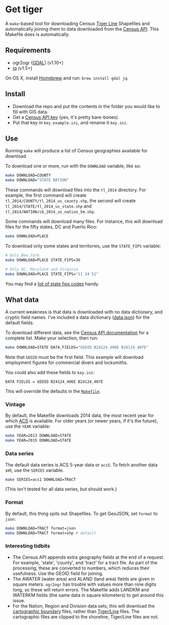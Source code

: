 # Get tiger

A `make`-based tool for downloading Census [Tiger Line](http://www.census.gov/geo/maps-data/data/tiger.html) Shapefiles and automatically joining them to data downloaded from the [Census API](http://www.census.gov/data/developers/data-sets.html). This Makefile does is automatically.

## Requirements

* ogr2ogr ([GDAL](http://www.gdal.org)) (v1.10+)
* [jq](https://stedolan.github.io/jq) (v1.5+)

On OS X, install [Homebrew](http://brew.sh) and run: `brew install gdal jq`.

## Install

* Download the repo and put the contents in the folder you would like to fill with GIS data.
* Get a [Census API key](http://api.census.gov/data/key_signup.html) (yes, it's pretty bare-bones).
* Put that key in `key_example.ini`, and rename it `key.ini`.

## Use

Running `make` will produce a list of Census geographies available for download.

To download one or more, run with the `DOWNLOAD` variable, like so:

````bash
make DOWNLOAD=COUNTY
make DOWNLOAD="STATE NATION"
````

These commands will download files into the `tl_2014` directory. For example, the first command will create `tl_2014/COUNTY/tl_2014_us_county.shp`, the second will create `tl_2014/STATE/tl_2014_us_state.shp` and `tl_2014/NATION/cb_2014_us_nation_5m.shp`.

Some commands will download many files. For instance, this will download files for the fifty states, DC and Puerto Rico:
````bash
make DOWNLOAD=PLACE
````

To download only some states and territories, use the `STATE_FIPS` variable:
````bash
# Only New York
make DOWNLOAD=PLACE STATE_FIPS=36

# Only DC, Maryland and Virginia
make DOWNLOAD=PLACE STATE_FIPS="11 24 51"
````

You may find a [list of state fips codes](https://en.wikipedia.org/wiki/Federal_Information_Processing_Standard_state_code) handy.

## What data

A current weakness is that data is downloaded with no data dictionary, and cryptic field names. I've included a data dictionary ([data.json](data.json)) for the default fields.

To download different data, see the [Census API documentation](http://www.census.gov/data/developers/data-sets/acs-survey-5-year-data.html) for a complete list. Make your selection, then run:

````bash
make DOWNLOAD=STATE DATA_FIELDS="GEOID B24124_406E B24124_407E"
````
Note that `GEOID` must be the first field. This example will download employment figures for commercial divers and locksmiths.

You could also add these fields to `key.ini`:
````make
DATA FIELDS = GEOID B24124_406E B24124_407E
````
This will override the defaults in the [`Makefile`](Makefile).

### Vintage

By default, the Makefile downloads 2014 data, the most recent year for which [ACS](https://www.census.gov/programs-surveys/acs/) is available. For older years (or newer years, if it's the future), use the `YEAR` variable:
```bash
make YEAR=2013 DOWNLOAD=STATE
make YEAR=2015 DOWNLOAD=STATE
```

### Data series

The default data series is ACS 5-year data or `acs5`. To fetch another data set, use the `SERIES` variable.
```bash
make SERIES=acs1 DOWNLOAD=TRACT
```
(This isn't tested for all data series, but should work.)

### Format

By default, this thing spits out Shapefiles. To get GeoJSON, set `format` to `json`:
````bash
make DOWNLOAD=TRACT format=json
make DOWNLOAD=TRACT format=shp # default
````

### Interesting tidbits

* The Census API appends extra geography fields at the end of a request. For example, 'state', 'county', and 'tract' for a tract file. As part of the processing, these are converted to numbers, which reduces their usefulness. Use the GEOID field for joining.
* The AWATER (water area) and ALAND (land area) fields are given in square meters. `ogr2ogr` has trouble with values more than nine digits long, so these will return errors. The Makefile adds LANDKM and WATERKM fields (the same data in square kilometers) to get around this issue.
* For the Nation, Region and Division data sets, this will download the [cartographic boundary](https://www.census.gov/geo/maps-data/data/tiger-cart-boundary.html) files, rather than [Tiger/Line](https://www.census.gov/geo/maps-data/data/tiger-line.html) files. The cartographic files are clipped to the shoreline, Tiger/Line files are not.
